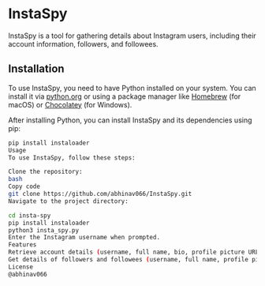 # InstaSpy

InstaSpy is a tool for gathering details about Instagram users, including their account information, followers, and followees.

## Installation

To use InstaSpy, you need to have Python installed on your system. You can install it via [python.org](https://www.python.org/) or using a package manager like [Homebrew](https://brew.sh/) (for macOS) or [Chocolatey](https://chocolatey.org/) (for Windows).

After installing Python, you can install InstaSpy and its dependencies using pip:

```bash
pip install instaloader
Usage
To use InstaSpy, follow these steps:

Clone the repository:
bash
Copy code
git clone https://github.com/abhinav066/InstaSpy.git
Navigate to the project directory:

cd insta-spy
pip install instaloader
python3 insta_spy.py
Enter the Instagram username when prompted.
Features
Retrieve account details (username, full name, bio, profile picture URL, follower count, following count, etc.).
Get details of followers and followees (username, full name, profile picture URL, privacy settings, etc.).
License
@abhinav066
